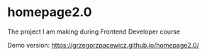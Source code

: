 # homepage2.0

The project I am making during Frontend Developer course

Demo version: https://grzegorzpacewicz.github.io/homepage2.0/

